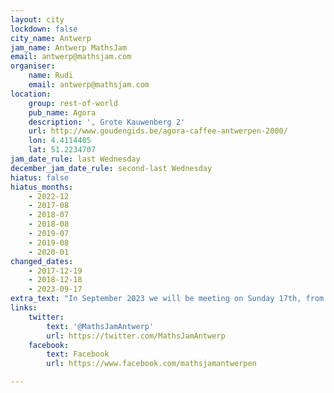 ```yaml
---
layout: city
lockdown: false
city_name: Antwerp
jam_name: Antwerp MathsJam
email: antwerp@mathsjam.com
organiser:
    name: Rudi
    email: antwerp@mathsjam.com
location:
    group: rest-of-world
    pub_name: Agora
    description: ', Grote Kauwenberg 2'
    url: http://www.goudengids.be/agora-caffee-antwerpen-2000/
    lon: 4.4114405
    lat: 51.2234707
jam_date_rule: last Wednesday
december_jam_date_rule: second-last Wednesday
hiatus: false
hiatus_months:
    - 2022-12
    - 2017-08
    - 2018-07
    - 2018-08
    - 2019-07
    - 2019-08
    - 2020-01
changed_dates:
    - 2017-12-19
    - 2018-12-18
    - 2023-09-17
extra_text: "In September 2023 we will be meeting on Sunday 17th, from 1.30pm - 5.30pm at Cozmix in domain Beisbroek, Zeeweg 96 for a special presentation on MathFest - a mathematical festival for a broad audience."
links:
    twitter:
        text: '@MathsJamAntwerp'
        url: https://twitter.com/MathsJamAntwerp
    facebook:
        text: Facebook
        url: https://www.facebook.com/mathsjamantwerpen

---
```


